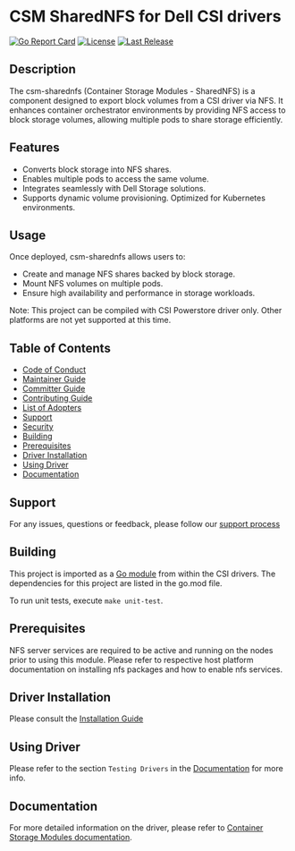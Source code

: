 # CSM SharedNFS for Dell CSI drivers

[![Go Report Card](https://goreportcard.com/badge/github.com/dell/csm-sharednfs?style=flat-square)](https://goreportcard.com/report/github.com/dell/csm-sharednfs)
[![License](https://img.shields.io/github/license/dell/csm-sharednfs?style=flat-square&color=blue&label=License)](https://github.com/dell/csm-sharednfs/blob/master/LICENSE)
[![Last Release](https://img.shields.io/github/v/release/dell/csm-sharednfs?label=Latest&style=flat-square&logo=go)](https://github.com/dell/csm-sharednfs/releases)


## Description
The csm-sharednfs (Container Storage Modules - SharedNFS) is a component designed to export block volumes from a CSI driver via NFS. It enhances container orchestrator environments by providing NFS access to block storage volumes, allowing multiple pods to share storage efficiently.

## Features
- Converts block storage into NFS shares.
- Enables multiple pods to access the same volume.
- Integrates seamlessly with Dell Storage solutions.
- Supports dynamic volume provisioning. Optimized for Kubernetes environments.

## Usage
Once deployed, csm-sharednfs allows users to:
- Create and manage NFS shares backed by block storage. 
- Mount NFS volumes on multiple pods. 
- Ensure high availability and performance in storage workloads. 

Note: This project can be compiled with CSI Powerstore driver only. Other platforms are not yet supported at this time.

## Table of Contents

* [Code of Conduct](https://github.com/dell/csm/blob/main/docs/CODE_OF_CONDUCT.md)
* [Maintainer Guide](https://github.com/dell/csm/blob/main/docs/MAINTAINER_GUIDE.md)
* [Committer Guide](https://github.com/dell/csm/blob/main/docs/COMMITTER_GUIDE.md)
* [Contributing Guide](https://github.com/dell/csm/blob/main/docs/CONTRIBUTING.md)
* [List of Adopters](https://github.com/dell/csm/blob/main/docs/ADOPTERS.md)
* [Support](#support)
* [Security](https://github.com/dell/csm/blob/main/docs/SECURITY.md)
* [Building](#building)
* [Prerequisites](#prerequisites)
* [Driver Installation](#driver-installation)
* [Using Driver](#using-driver)
* [Documentation](#documentation)

## Support
For any issues, questions or feedback, please follow our [support process](https://github.com/dell/csm/blob/main/docs/SUPPORT.md)

## Building
This project is imported as a [Go module](https://go.dev/ref/mod) from within the CSI drivers.
The dependencies for this project are listed in the go.mod file.

To run unit tests, execute `make unit-test`.

## Prerequisites

NFS server services are required to be active and running on the nodes prior to using this module. 
Please refer to respective host platform documentation on installing nfs packages and how to enable nfs services. 

## Driver Installation
Please consult the [Installation Guide](https://dell.github.io/csm-docs/docs/deployment/)

## Using Driver
Please refer to the section `Testing Drivers` in the [Documentation](https://dell.github.io/csm-docs/docs/csidriver/test/) for more info.

## Documentation
For more detailed information on the driver, please refer to [Container Storage Modules documentation](https://dell.github.io/csm-docs/).
